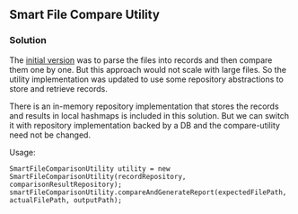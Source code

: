## Smart File Compare Utility

### Solution
The [initial version](https://github.com/josseyj/SmartFileCompareUtility/tree/v1) was to parse the files into records and then compare them one by one. But this approach would not scale with large files.
So the utility implementation was updated to use some repository abstractions to store and retrieve records.

There is an in-memory repository implementation that stores the records and results in local hashmaps is included in this solution. 
But we can switch it with repository implementation backed by a DB and the compare-utility need not be changed.

Usage:
```
SmartFileComparisonUtility utility = new SmartFileComparisonUtility(recordRepository, comparisonResultRepository);
smartFileComparisonUtility.compareAndGenerateReport(expectedFilePath, actualFilePath, outputPath);
```
